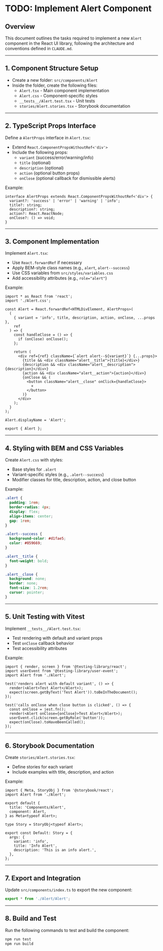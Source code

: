 # TODO: Implement Alert Component

## Overview

This document outlines the tasks required to implement a new `Alert` component in the React UI library, following the architecture and conventions defined in `CLAUDE.md`.

---

## 1. Component Structure Setup

- Create a new folder: `src/components/Alert`
- Inside the folder, create the following files:
  - `Alert.tsx` - Main component implementation
  - `Alert.css` - Component-specific styles
  - `__tests__/Alert.test.tsx` - Unit tests
  - `stories/Alert.stories.tsx` - Storybook documentation

---

## 2. TypeScript Props Interface

Define a `AlertProps` interface in `Alert.tsx`:

- Extend `React.ComponentPropsWithoutRef<'div'>`
- Include the following props:
  - `variant` (success/error/warning/info)
  - `title` (optional)
  - `description` (optional)
  - `action` (optional button props)
  - `onClose` (optional callback for dismissible alerts)

Example:

```tsx
interface AlertProps extends React.ComponentPropsWithoutRef<'div'> {
  variant?: 'success' | 'error' | 'warning' | 'info';
  title?: string;
  description?: string;
  action?: React.ReactNode;
  onClose?: () => void;
}
```

---

## 3. Component Implementation

Implement `Alert.tsx`:

- Use `React.forwardRef` if necessary
- Apply BEM-style class names (e.g., `alert`, `alert--success`)
- Use CSS variables from `src/styles/variables.css`
- Add accessibility attributes (e.g., `role="alert"`)

Example:

```tsx
import * as React from 'react';
import './Alert.css';

const Alert = React.forwardRef<HTMLDivElement, AlertProps>(
  (
    { variant = 'info', title, description, action, onClose, ...props },
    ref
  ) => {
    const handleClose = () => {
      if (onClose) onClose();
    };

    return (
      <div ref={ref} className={`alert alert--${variant}`} {...props}>
        {title && <div className="alert__title">{title}</div>}
        {description && <div className="alert__description">{description}</div>}
        {action && <div className="alert__action">{action}</div>}
        {onClose && (
          <button className="alert__close" onClick={handleClose}>
            ×
          </button>
        )}
      </div>
    );
  }
);

Alert.displayName = 'Alert';

export { Alert };
```

---

## 4. Styling with BEM and CSS Variables

Create `Alert.css` with styles:

- Base styles for `.alert`
- Variant-specific styles (e.g., `.alert--success`)
- Modifier classes for title, description, action, and close button

Example:

```css
.alert {
  padding: 1rem;
  border-radius: 4px;
  display: flex;
  align-items: center;
  gap: 1rem;
}

.alert--success {
  background-color: #d1fae5;
  color: #059669;
}

.alert__title {
  font-weight: bold;
}

.alert__close {
  background: none;
  border: none;
  font-size: 1.2rem;
  cursor: pointer;
}
```

---

## 5. Unit Testing with Vitest

Implement `__tests__/Alert.test.tsx`:

- Test rendering with default and variant props
- Test `onClose` callback behavior
- Test accessibility attributes

Example:

```tsx
import { render, screen } from '@testing-library/react';
import userEvent from '@testing-library/user-event';
import Alert from './Alert';

test('renders alert with default variant', () => {
  render(<Alert>Test Alert</Alert>);
  expect(screen.getByText('Test Alert')).toBeInTheDocument();
});

test('calls onClose when close button is clicked', () => {
  const onClose = jest.fn();
  render(<Alert onClose={onClose}>Test Alert</Alert>);
  userEvent.click(screen.getByRole('button'));
  expect(onClose).toHaveBeenCalled();
});
```

---

## 6. Storybook Documentation

Create `stories/Alert.stories.tsx`:

- Define stories for each variant
- Include examples with title, description, and action

Example:

```tsx
import { Meta, StoryObj } from '@storybook/react';
import Alert from './Alert';

export default {
  title: 'Components/Alert',
  component: Alert,
} as Meta<typeof Alert>;

type Story = StoryObj<typeof Alert>;

export const Default: Story = {
  args: {
    variant: 'info',
    title: 'Info Alert',
    description: 'This is an info alert.',
  },
};
```

---

## 7. Export and Integration

Update `src/components/index.ts` to export the new component:

```ts
export * from './Alert/Alert';
```

---

## 8. Build and Test

Run the following commands to test and build the component:

```bash
npm run test
npm run build
```
